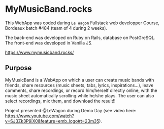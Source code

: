 # MyMusicBand.rocks
This WebApp was coded during `Le Wagon` Fullstack web developper Course, Bordeaux batch #484 (team of 4 during 2 weeks).

The back-end was developed on Ruby on Rails, database on PostGreSQL.
The front-end was developed in Vanilla JS.

https://www.mymusicband.rocks/

## Purpose
MyMusicBand is a WebApp on which a user can create music bands with friends, share resources (music sheets, tabs, lyrics, inspirations...), leave comments, share recordings, or record him/herself directly online, with the music sheet automatically scrolling while he/she plays. The user can also select recordings, mix them, and download the result!!

Project presented @LeWagon during Demo Day (see video here: https://www.youtube.com/watch?v=SJ3Zk3P9iX0&feature=emb_logo#t=23m35).
